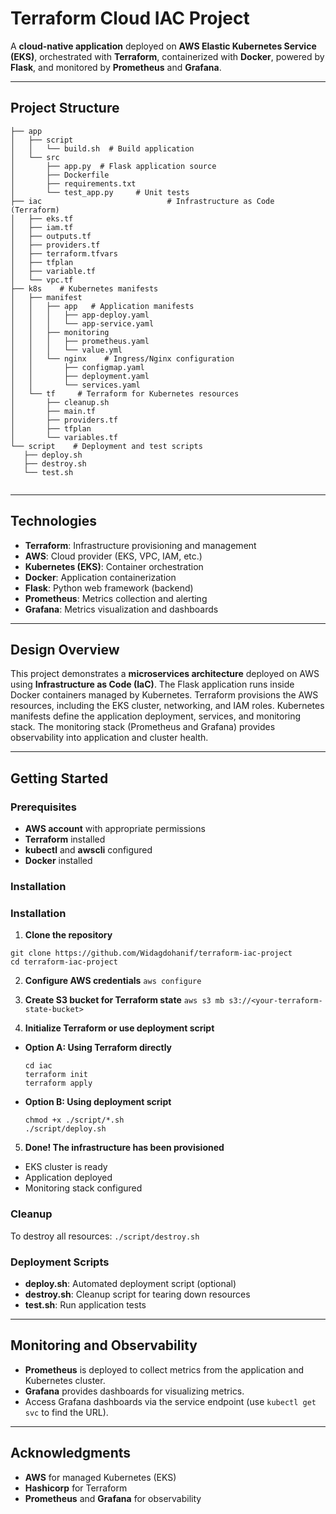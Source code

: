 # Terraform Cloud IAC Project 

A **cloud-native application** deployed on **AWS Elastic Kubernetes Service (EKS)**, orchestrated with **Terraform**, containerized with **Docker**, powered by **Flask**, and monitored by **Prometheus** and **Grafana**.

---

## Project Structure
```
├── app
│   ├── script
│   │   └── build.sh  # Build application
│   └── src
│       ├── app.py  # Flask application source
│       ├── Dockerfile            
│       ├── requirements.txt
│       └── test_app.py     # Unit tests
├── iac                            # Infrastructure as Code (Terraform)
│   ├── eks.tf                    
│   ├── iam.tf 
│   ├── outputs.tf
│   ├── providers.tf
│   ├── terraform.tfvars
│   ├── tfplan
│   ├── variable.tf
│   └── vpc.tf
├── k8s    # Kubernetes manifests
│   ├── manifest
│   │   ├── app   # Application manifests
│   │   │   ├── app-deploy.yaml
│   │   │   └── app-service.yaml
│   │   ├── monitoring
│   │   │   ├── prometheus.yaml
│   │   │   └── value.yml
│   │   └── nginx    # Ingress/Nginx configuration
│   │       ├── configmap.yaml
│   │       ├── deployment.yaml
│   │       └── services.yaml
│   └── tf     # Terraform for Kubernetes resources
│       ├── cleanup.sh
│       ├── main.tf
│       ├── providers.tf
│       ├── tfplan
│       └── variables.tf
└── script    # Deployment and test scripts
   ├── deploy.sh
   ├── destroy.sh
   └── test.sh


```
---

## Technologies

- **Terraform**: Infrastructure provisioning and management
- **AWS**: Cloud provider (EKS, VPC, IAM, etc.)
- **Kubernetes (EKS)**: Container orchestration
- **Docker**: Application containerization
- **Flask**: Python web framework (backend)
- **Prometheus**: Metrics collection and alerting
- **Grafana**: Metrics visualization and dashboards

---

## Design Overview

This project demonstrates a **microservices architecture** deployed on AWS using **Infrastructure as Code (IaC)**. The Flask application runs inside Docker containers managed by Kubernetes. Terraform provisions the AWS resources, including the EKS cluster, networking, and IAM roles. Kubernetes manifests define the application deployment, services, and monitoring stack. The monitoring stack (Prometheus and Grafana) provides observability into application and cluster health.

---

## Getting Started

### Prerequisites

- **AWS account** with appropriate permissions
- **Terraform** installed
- **kubectl** and **awscli** configured
- **Docker** installed

### Installation

### Installation

1. **Clone the repository**
```
git clone https://github.com/Widagdohanif/terraform-iac-project
cd terraform-iac-project
```

2. **Configure AWS credentials**
```aws configure```

3. **Create S3 bucket for Terraform state**
```aws s3 mb s3://<your-terraform-state-bucket>```

4. **Initialize Terraform or use deployment script**

- **Option A: Using Terraform directly**
    ```
    cd iac
    terraform init
    terraform apply
    ```
- **Option B: Using deployment script**
    ```
    chmod +x ./script/*.sh
    ./script/deploy.sh
    ```
    
5. **Done! The infrastructure has been provisioned**
- EKS cluster is ready
- Application deployed
- Monitoring stack configured

### Cleanup

To destroy all resources:
```./script/destroy.sh```
### Deployment Scripts

- **deploy.sh**: Automated deployment script (optional)
- **destroy.sh**: Cleanup script for tearing down resources
- **test.sh**: Run application tests

---

## Monitoring and Observability

- **Prometheus** is deployed to collect metrics from the application and Kubernetes cluster.
- **Grafana** provides dashboards for visualizing metrics.
- Access Grafana dashboards via the service endpoint (use `kubectl get svc` to find the URL).

---

## Acknowledgments

- **AWS** for managed Kubernetes (EKS)
- **Hashicorp** for Terraform
- **Prometheus** and **Grafana** for observability
